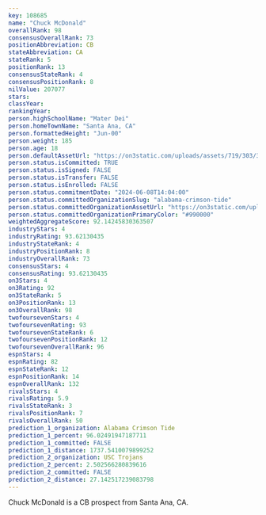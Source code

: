 ```yaml
---
key: 108685
name: "Chuck McDonald"
overallRank: 98
consensusOverallRank: 73
positionAbbreviation: CB
stateAbbreviation: CA
stateRank: 5
positionRank: 13
consensusStateRank: 4
consensusPositionRank: 8
nilValue: 207077
stars: 
classYear: 
rankingYear: 
person.highSchoolName: "Mater Dei"
person.homeTownName: "Santa Ana, CA"
person.formattedHeight: "Jun-00"
person.weight: 185
person.age: 18
person.defaultAssetUrl: "https://on3static.com/uploads/assets/719/303/303719.jpg"
person.status.isCommitted: TRUE
person.status.isSigned: FALSE
person.status.isTransfer: FALSE
person.status.isEnrolled: FALSE
person.status.commitmentDate: "2024-06-08T14:04:00"
person.status.committedOrganizationSlug: "alabama-crimson-tide"
person.status.committedOrganizationAssetUrl: "https://on3static.com/uploads/assets/728/149/149728.svg"
person.status.committedOrganizationPrimaryColor: "#990000"
weightedAggregateScore: 92.14245830363507
industryStars: 4
industryRating: 93.62130435
industryStateRank: 4
industryPositionRank: 8
industryOverallRank: 73
consensusStars: 4
consensusRating: 93.62130435
on3Stars: 4
on3Rating: 92
on3StateRank: 5
on3PositionRank: 13
on3OverallRank: 98
twofoursevenStars: 4
twofoursevenRating: 93
twofoursevenStateRank: 6
twofoursevenPositionRank: 12
twofoursevenOverallRank: 96
espnStars: 4
espnRating: 82
espnStateRank: 12
espnPositionRank: 14
espnOverallRank: 132
rivalsStars: 4
rivalsRating: 5.9
rivalsStateRank: 3
rivalsPositionRank: 7
rivalsOverallRank: 50
prediction_1_organization: Alabama Crimson Tide
prediction_1_percent: 96.02491947187711
prediction_1_committed: FALSE
prediction_1_distance: 1737.5410079899252
prediction_2_organization: USC Trojans
prediction_2_percent: 2.502566280839616
prediction_2_committed: FALSE
prediction_2_distance: 27.142517239083798
---
```

Chuck McDonald is a CB prospect from Santa Ana, CA.